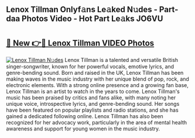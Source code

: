 ## Lenox Tillman Onlyf𝚊ns Le𝚊ked N𝚞des - Part-daa Photos Video - Hot Part Le𝚊ks JO6VU

# <h2><a href="http://ab18478.deff.icu/?id=Lenox+Tillman">🔗 New 👉🔴 Lenox Tillman VIDEO Photos</a></h2>

[![Lenox Tillman N𝚞des](https://i.imgur.com/rIISA9y.gif)](http://ab18478.deff.icu/?id=Lenox+Tillman)
Lenox Tillman is a talented and versatile British singer-songwriter, known for her powerful vocals, emotive lyrics, and genre-bending sound. Born and raised in the UK, Lenox Tillman has been making waves in the music industry with her unique blend of pop, rock, and electronic elements. With a strong online presence and a growing fan base, Lenox Tillman is an artist to watch in the years to come. Lenox Tillman's music has been praised by critics and fans alike, with many noting her unique voice, introspective lyrics, and genre-bending sound. Her songs have been featured on popular playlists and radio stations, and she has gained a dedicated following online. Lenox Tillman has also been recognized for her advocacy work, particularly in the area of mental health awareness and support for young women in the music industry.
